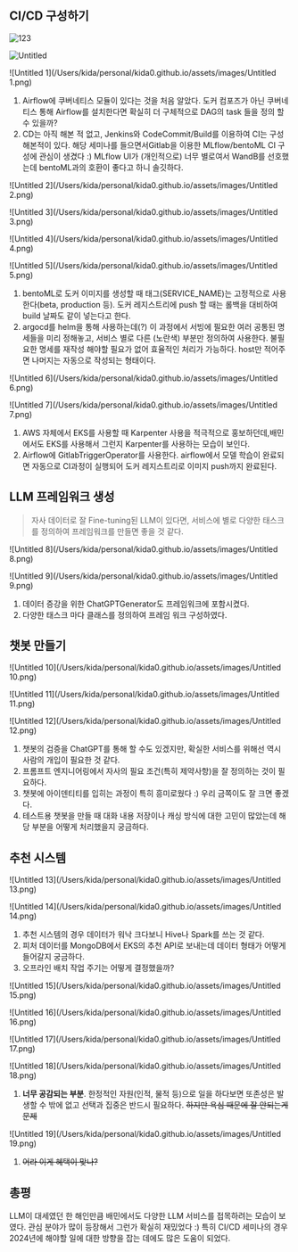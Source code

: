 





## CI/CD 구성하기

![123](/Users/kida/personal/kida0.github.io/assets/images/123.png)

![Untitled](/Users/kida/personal/kida0.github.io/assets/images/Untitled.png)

![Untitled 1](/Users/kida/personal/kida0.github.io/assets/images/Untitled 1.png)

1. Airflow에 쿠버네티스 모듈이 있다는 것을 처음 알았다. 도커 컴포즈가 아닌 쿠버네티스 통해 Airflow를 설치한다면 확실히 더 구체적으로 DAG의 task 들을 정의 할 수 있을까?
2. CD는 아직 해본 적 없고, Jenkins와 CodeCommit/Build를 이용하여 CI는 구성해본적이 있다. 해당 세미나를 들으면서Gitlab을 이용한 MLflow/bentoML CI 구성에 관심이 생겼다 :) MLflow UI가 (개인적으로) 너무 별로여서 WandB를 선호했는데 bentoML과의 호환이 좋다고 하니 솔깃하다.



![Untitled 2](/Users/kida/personal/kida0.github.io/assets/images/Untitled 2.png)

![Untitled 3](/Users/kida/personal/kida0.github.io/assets/images/Untitled 3.png)

![Untitled 4](/Users/kida/personal/kida0.github.io/assets/images/Untitled 4.png)

![Untitled 5](/Users/kida/personal/kida0.github.io/assets/images/Untitled 5.png)

1. bentoML로 도커 이미지를 생성할 때 태그(SERVICE_NAME)는 고정적으로 사용한다(beta, production 등). 도커 레지스트리에 push 할 때는 롤백을 대비하여 build 날짜도 같이 넣는다고 한다.
2. argocd를 helm을 통해 사용하는데(?) 이 과정에서 서빙에 필요한 여러 공통된 명세들을 미리 정해놓고, 서비스 별로 다른 (노란색) 부분만 정의하여 사용한다.  불필요한 명세를 재작성 해야할 필요가 없어 효율적인 처리가 가능하다. host만 적어주면 나머지는 자동으로 작성되는 형태이다.



![Untitled 6](/Users/kida/personal/kida0.github.io/assets/images/Untitled 6.png)

![Untitled 7](/Users/kida/personal/kida0.github.io/assets/images/Untitled 7.png)

1. AWS 자체에서 EKS를 사용할 때 Karpenter 사용을 적극적으로 홍보하던데,배민에서도 EKS를 사용해서 그런지 Karpenter를 사용하는 모습이 보인다.
2. Airflow에 GitlabTriggerOperator를 사용한다. airflow에서 모델 학습이 완료되면 자동으로 CI과정이 실행되어 도커 레지스트리로 이미지 push까지 완료된다.







## LLM 프레임워크 생성

> 자사 데이터로 잘 Fine-tuning된 LLM이 있다면, 서비스에 별로 다양한 태스크를 정의하여 프레임워크를 만들면 좋을 것 같다.

![Untitled 8](/Users/kida/personal/kida0.github.io/assets/images/Untitled 8.png)

![Untitled 9](/Users/kida/personal/kida0.github.io/assets/images/Untitled 9.png)

1. 데이터 증강을 위한 ChatGPTGenerator도 프레임워크에 포함시켰다.
2. 다양한 태스크 마다 클래스를 정의하여 프레임 워크 구성하였다.







## 챗봇 만들기

![Untitled 10](/Users/kida/personal/kida0.github.io/assets/images/Untitled 10.png)

![Untitled 11](/Users/kida/personal/kida0.github.io/assets/images/Untitled 11.png)

![Untitled 12](/Users/kida/personal/kida0.github.io/assets/images/Untitled 12.png)

1. 챗봇의 검증을 ChatGPT를 통해 할 수도 있겠지만, 확실한 서비스를 위해선 역시 사람의 개입이 필요한 것 같다.
2. 프롬프트 엔지니어링에서 자사의 필요 조건(특히 제약사항)을 잘 정의하는 것이 필요하다.
3. 챗봇에 아이덴티티를 입히는 과정이 특히 흥미로웠다 :) 우리 금쪽이도 잘 크면 좋겠다.
4. 테스트용 챗봇을 만들 때 대화 내용 저장이나 캐싱 방식에 대한 고민이 많았는데 해당 부분을 어떻게 처리했을지 궁금하다.







## 추천 시스템

![Untitled 13](/Users/kida/personal/kida0.github.io/assets/images/Untitled 13.png)

![Untitled 14](/Users/kida/personal/kida0.github.io/assets/images/Untitled 14.png)

1. 추천 시스템의 경우 데이터가 워낙 크다보니 Hive나 Spark를 쓰는 것 같다.
2. 피처 데이터를 MongoDB에서 EKS의 추천 API로 보내는데 데이터 형태가 어떻게 들어갈지 궁금하다.
3. 오프라인 배치 작업 주기는 어떻게 결정했을까?



![Untitled 15](/Users/kida/personal/kida0.github.io/assets/images/Untitled 15.png)

![Untitled 16](/Users/kida/personal/kida0.github.io/assets/images/Untitled 16.png)

![Untitled 17](/Users/kida/personal/kida0.github.io/assets/images/Untitled 17.png)

![Untitled 18](/Users/kida/personal/kida0.github.io/assets/images/Untitled 18.png)

1. __너무 공감되는 부분__. 한정적인 자원(인적, 물적 등)으로 일을 하다보면 또존성은 발생할 수 밖에 없고 선택과 집중은 반드시 필요하다. ~~하지만 욕심 때문에 잘 안되는게 문제~~



![Untitled 19](/Users/kida/personal/kida0.github.io/assets/images/Untitled 19.png)

1. ~~어라 이게 혜택이 맞나?~~





## 총평

LLM이 대세였던 한 해인만큼 배민에서도 다양한 LLM 서비스를 접목하려는 모습이 보였다. 관심 분야가 많이 등장해서 그런가 확실히 재밌었다 :) 특히 CI/CD 세미나의 경우 2024년에 해야할 일에 대한 방향을 잡는 데에도 많은 도움이 되었다.


